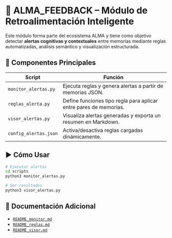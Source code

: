 # 🧠 ALMA_FEEDBACK – Módulo de Retroalimentación Inteligente

Este módulo forma parte del ecosistema ALMA y tiene como objetivo detectar **alertas cognitivas y contextuales** entre memorias mediante reglas automatizadas, análisis semántico y visualización estructurada.


## 🧩 Componentes Principales

| Script                | Función                                                               |
|----------------------|-----------------------------------------------------------------------|
| `monitor_alertas.py` | Ejecuta reglas y genera alertas a partir de memorias JSON.            |
| `reglas_alerta.py`   | Define funciones tipo regla para aplicar entre pares de memorias.     |
| `visor_alertas.py`   | Visualiza alertas generadas y exporta un resumen en Markdown.         |
| `config_alertas.json`| Activa/desactiva reglas cargadas dinámicamente.                       |


## ▶️ Cómo Usar

```bash
# Ejecutar alertas
cd scripts
python3 monitor_alertas.py

# Ver resultados
python3 visor_alertas.py
```


## 📌 Documentación Adicional

- [`README_monitor.md`](README_monitor.md)
- [`README_reglas.md`](README_reglas.md)
- [`README_visor.md`](README_visor.md)